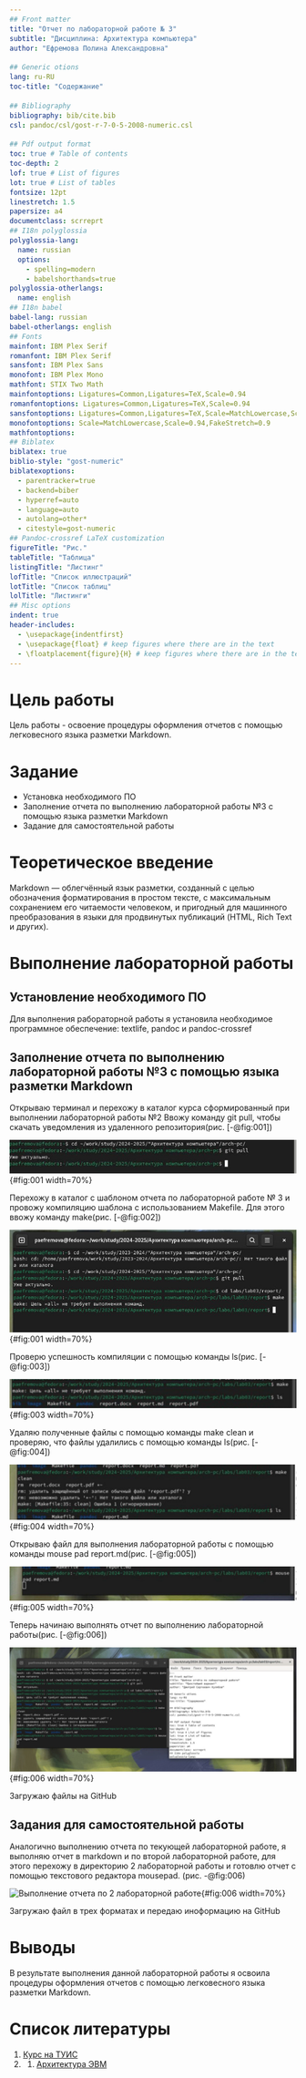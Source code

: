 ```yaml
---
## Front matter
title: "Отчет по лабораторной работе № 3"
subtitle: "Дисциплина: Архитектура компьютера"
author: "Ефремова Полина Александровна"

## Generic otions
lang: ru-RU
toc-title: "Содержание"

## Bibliography
bibliography: bib/cite.bib
csl: pandoc/csl/gost-r-7-0-5-2008-numeric.csl

## Pdf output format
toc: true # Table of contents
toc-depth: 2
lof: true # List of figures
lot: true # List of tables
fontsize: 12pt
linestretch: 1.5
papersize: a4
documentclass: scrreprt
## I18n polyglossia
polyglossia-lang:
  name: russian
  options:
	- spelling=modern
	- babelshorthands=true
polyglossia-otherlangs:
  name: english
## I18n babel
babel-lang: russian
babel-otherlangs: english
## Fonts
mainfont: IBM Plex Serif
romanfont: IBM Plex Serif
sansfont: IBM Plex Sans
monofont: IBM Plex Mono
mathfont: STIX Two Math
mainfontoptions: Ligatures=Common,Ligatures=TeX,Scale=0.94
romanfontoptions: Ligatures=Common,Ligatures=TeX,Scale=0.94
sansfontoptions: Ligatures=Common,Ligatures=TeX,Scale=MatchLowercase,Scale=0.94
monofontoptions: Scale=MatchLowercase,Scale=0.94,FakeStretch=0.9
mathfontoptions:
## Biblatex
biblatex: true
biblio-style: "gost-numeric"
biblatexoptions:
  - parentracker=true
  - backend=biber
  - hyperref=auto
  - language=auto
  - autolang=other*
  - citestyle=gost-numeric
## Pandoc-crossref LaTeX customization
figureTitle: "Рис."
tableTitle: "Таблица"
listingTitle: "Листинг"
lofTitle: "Список иллюстраций"
lotTitle: "Список таблиц"
lolTitle: "Листинги"
## Misc options
indent: true
header-includes:
  - \usepackage{indentfirst}
  - \usepackage{float} # keep figures where there are in the text
  - \floatplacement{figure}{H} # keep figures where there are in the text
---
```


# Цель работы

Цель работы - освоение процедуры оформления отчетов с помощью легковесного
языка разметки Markdown.

# Задание

- Установка необходимого ПО
- Заполнение отчета по выполнению лабораторной работы №3 с помощью языка разметки Markdown
- Задание для самостоятельной работы


# Теоретическое введение

Markdown — облегчённый язык разметки, созданный с целью обозначения форматирования в простом тексте, 
с максимальным сохранением его читаемости человеком, и пригодный для машинного преобразования в языки 
для продвинутых публикаций (HTML, Rich Text и других).

# Выполнение лабораторной работы

## Установление необходимого ПО

Для выполнения рабораторной работы я установила необходимое программное обеспечение: textlife, pandoc и 
pandoc-crossref

## Заполнение отчета по выполнению лабораторной работы №3 с помощью языка разметки Markdown

Открываю терминал и перехожу в каталог курса сформированный при выполнении лабораторной работы №2 Ввожу команду git pull, чтобы скачать уведомления из удаленного репозитория(рис. [-@fig:001])

![Скачивание уведомления из удаленного репозитория](image/1.jpg){#fig:001 width=70%}

Перехожу в каталог с шаблоном отчета по лабораторной работе № 3 и провожу компиляцию шаблона с использованием Makefile. 
Для этого ввожу команду make(рис. [-@fig:002])

![Комплияция шаблона](image/2.jpg){#fig:001 width=70%}
 
Проверю успешность компиляции с помощью команды ls(рис. [-@fig:003])

![Проверка](image/3.jpg){#fig:003 width=70%} 

Удаляю полученные файлы с помощью команды make clean и проверяю, что файлы удалились с помощью команды ls(рис. [-@fig:004])

![Удаление файлов](image/4.jpg){#fig:004 width=70%}

Открываю файл для выполнения лабораторной работы с помощью команды mouse pad report.md(рис. [-@fig:005])

![Открытие файла](image/5.jpg){#fig:005 width=70%}

Теперь начинаю выполнять отчет по выполнению лабораторной работы(рис. [-@fig:006])

![Открытие файла](image/6.jpg){#fig:006 width=70%}

Загружаю файлы на GitHub

## Задания для самостоятельной работы

Аналогично выполнению отчета по текующей лабораторной работе, я выполняю отчет в markdown и по второй лабораторной работе, для этого перехожу в директорию 2 лабораторной работы и готовлю отчет с помощью текстового редактора mousepad. (рис. -@fig:006)

![Выполнение отчета по 2 лабораторной работе](image/.png){#fig:006 width=70%}

Загружаю файл в трех форматах и передаю иноформацию на GitHub
# Выводы

В результате выполнения данной лабораторной работы я освоила процедуры оформления отчетов с помощью легковесного языка разметки Markdown.

# Список литературы

1. [Курс на ТУИС](https://esystem.rudn.ru/course/view.php?id=112)
2. 1. [Архитектура ЭВМ](https://esystem.rudn.ru/pluginfile.php/1584625/mod_resource/content/1/%D0%9B%D0%B0%D0%B1%D0%BE%D1%80%D0%B0%D1%82%D0%BE%D1%80%D0%BD%D0%B0%D1%8F%20%D1%80%D0%B0%D0%B1%D0%BE%D1%82%D0%B0%20%E2%84%964.pdf)
